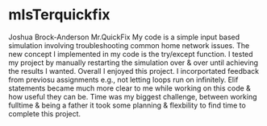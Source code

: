 # mIsTerquickfix
Joshua Brock-Anderson
Mr.QuickFix
My code is a simple input based simulation involving troubleshooting common home network issues.
The new concept I implemented in my code is the try/except function. 
I tested my project by manually restarting the simulation over & over until achieving the results I wanted.
Overall I enjoyed this project. I incorportated feedback from previosu assignments e.g., not letting loops run on infinitely.
Elif statements became much more clear to me while working on this code & how useful they can be.
Time was my biggest challenge, between working fulltime & being a father it took some planning & flexbility to find time to complete this project.
